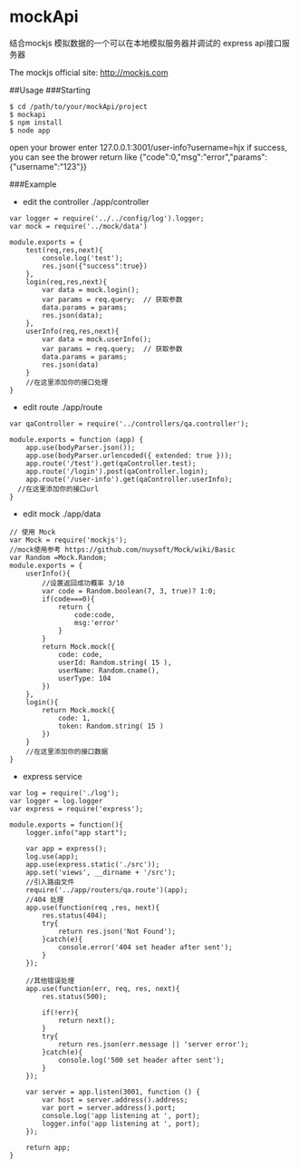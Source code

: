 # mockApi
结合mockjs 模拟数据的一个可以在本地模拟服务器并调试的 express api接口服务器

The mockjs official site: http://mockjs.com

##Usage
###Starting
```
$ cd /path/to/your/mockApi/project
$ mockapi
$ npm install
$ node app
```
open your brower enter 127.0.0.1:3001/user-info?username=hjx 
if success, you can see the brower return like {"code":0,"msg":"error","params":{"username":"123"}}

###Example
- edit the controller ./app/controller
``` 
var logger = require('../../config/log').logger;  
var mock = require('../mock/data')

module.exports = {
	test(req,res,next){
		console.log('test');		
		res.json({"success":true})
	},
	login(req,res,next){
		var data = mock.login();
		var params = req.query;  // 获取参数		
		data.params = params;		
		res.json(data);
	},
	userInfo(req,res,next){
		var data = mock.userInfo();	
		var params = req.query;  // 获取参数		
		data.params = params;		
		res.json(data)
	}
	//在这里添加你的接口处理
}

```
- edit route ./app/route
```
var qaController = require('../controllers/qa.controller');

module.exports = function (app) {
	app.use(bodyParser.json());
	app.use(bodyParser.urlencoded({ extended: true }));	
	app.route('/test').get(qaController.test);
	app.route('/login').post(qaController.login);
	app.route('/user-info').get(qaController.userInfo);
  //在这里添加你的接口url
}
```
- edit mock ./app/data
```
// 使用 Mock
var Mock = require('mockjs');
//mock使用参考 https://github.com/nuysoft/Mock/wiki/Basic  
var Random =Mock.Random;
module.exports = {
    userInfo(){
        //设置返回成功概率 3/10
        var code = Random.boolean(7, 3, true)? 1:0; 
        if(code===0){
            return {
                code:code,
                msg:'error'
            }
        }       
        return Mock.mock({
            code: code,    
			userId: Random.string( 15 ), 
			userName: Random.cname(), 
			userType: 104
		})
    },
    login(){
        return Mock.mock({ 
            code: 1,   
			token: Random.string( 15 )
		})
    }
	//在这里添加你的接口数据
}
```
- express service
```
var log = require('./log');  
var logger = log.logger
var express = require('express');

module.exports = function(){
	logger.info("app start");
	
	var app = express();
	log.use(app);		
	app.use(express.static('./src'));
	app.set('views', __dirname + '/src');
	//引入路由文件
	require('../app/routers/qa.route')(app);
	//404 处理
	app.use(function(req ,res, next){
		res.status(404);
		try{
			return res.json('Not Found');
		}catch(e){
			console.error('404 set header after sent');
		}
	});
	
	//其他错误处理
	app.use(function(err, req, res, next){
		res.status(500);
		
		if(!err){
			return next();
		}
		try{
			return res.json(err.message || 'server error');
		}catch(e){
			console.log('500 set header after sent');
		}
	});
	
	var server = app.listen(3001, function () {
  		var host = server.address().address;
  		var port = server.address().port;
		console.log('app listening at ', port);
  		logger.info('app listening at ', port);
	});
	
	return app;
}

```


